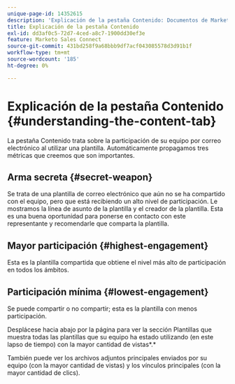 ```yaml
---
unique-page-id: 14352615
description: 'Explicación de la pestaña Contenido: Documentos de Marketo, documentación del producto'
title: Explicación de la pestaña Contenido
exl-id: dd3af0c5-72d7-4ced-a8c7-1900dd30ef3e
feature: Marketo Sales Connect
source-git-commit: 431bd258f9a68bbb9df7acf043085578d3d91b1f
workflow-type: tm+mt
source-wordcount: '185'
ht-degree: 0%

---
```


# Explicación de la pestaña Contenido {#understanding-the-content-tab}

La pestaña Contenido trata sobre la participación de su equipo por correo electrónico al utilizar una plantilla. Automáticamente propagamos tres métricas que creemos que son importantes.

## Arma secreta {#secret-weapon}

Se trata de una plantilla de correo electrónico que aún no se ha compartido con el equipo, pero que está recibiendo un alto nivel de participación. Le mostramos la línea de asunto de la plantilla y el creador de la plantilla. Esta es una buena oportunidad para ponerse en contacto con este representante y recomendarle que comparta la plantilla.

## Mayor participación {#highest-engagement}

Esta es la plantilla compartida que obtiene el nivel más alto de participación en todos los ámbitos.

## Participación mínima {#lowest-engagement}

Se puede compartir o no compartir; esta es la plantilla con menos participación.

Desplácese hacia abajo por la página para ver la sección Plantillas que muestra todas las plantillas que su equipo ha estado utilizando (en este lapso de tiempo) con la mayor cantidad de vistas*.*

También puede ver los archivos adjuntos principales enviados por su equipo (con la mayor cantidad de vistas) y los vínculos principales (con la mayor cantidad de clics).

